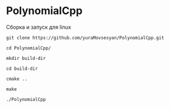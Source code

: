 # PolynomialCpp

Cборка и запуск для linux

```
git clone https://github.com/yuraMovsesyan/PolynomialCpp.git

cd PolynomialCpp/

mkdir build-dir

cd build-dir

cmake ..

make

./PolynomialCpp
```
